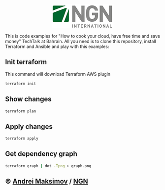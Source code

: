 <p align="center">
  <a href="http://www.ngn.com.tr/" target="_blank"><img src="https://github.com/andreivmaksimov/ngn-bibf-techtalk-how-to-cook-your-cloud/raw/master/NGN_logo.png"></a>
</p>
This is code examples for "How to cook your cloud, have free time and save money" TechTalk at Bahrain. All you need is to clone this repository, install Terraform and Ansible and play with this examples:

## Init terraform

This command will download Terraform AWS plugin

```sh
terraform init
```

## Show changes

```sh
terraform plan
```

## Apply changes

```sh
terraform apply
```

## Get dependency graph

```sh
terraform graph | dot -Tpng > graph.png
```

&copy; [Andrei Maksimov](https://www.linkedin.com/in/avmaksimov/) / [NGN](http://www.ngn.com.tr/)
--